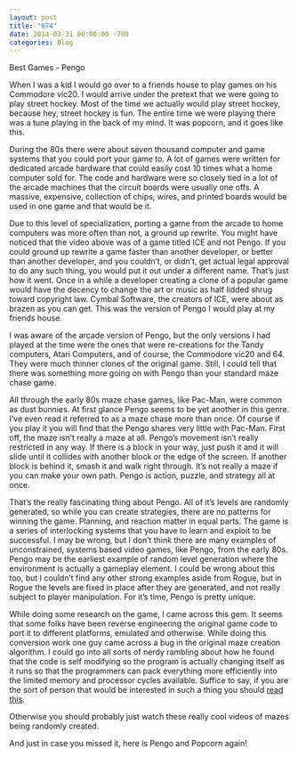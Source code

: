 ```yaml
---
layout: post
title: "074"
date: 2014-03-31 00:00:00 -700
categories: Blog
---
```


Best Games - Pengo

When I was a kid I would go over to a friends house to play games on his Commodore vic20. I would arrive under the pretext that we were going to play street hockey. Most of the time we actually would play street hockey, because hey, street hockey is fun. The entire time we were playing there was a tune playing in the back of my mind. It was popcorn, and it goes like this.

During the 80s there were about seven thousand computer and game systems that you could port your game to. A lot of games were written for dedicated arcade hardware that could easily cost 10 times what a home computer sold for. The code and hardware were so closely tied in a lot of the arcade machines that the circuit boards were usually one offs. A massive, expensive, collection of chips, wires, and printed boards would be used in one game and that would be it.

Due to this level of specialization, porting a game from the arcade to home computers was more often than not, a ground up rewrite. You might have noticed that the video above was of a game titled ICE and not Pengo. If you could ground up rewrite a game faster than another developer, or better than another developer, and you couldn’t, or didn’t, get actual legal approval to do any such thing, you would put it out under a different name. That’s just how it went. Once in a while a developer creating a clone of a popular game would have the decency to change the art or music as half lidded shrug toward copyright law. Cymbal Software, the creators of ICE, were about as brazen as you can get. This was the version of Pengo I would play at my friends house.

I was aware of the arcade version of Pengo, but the only versions I had played at the time were the ones that were re-creations for the Tandy computers, Atari Computers, and of course, the Commodore vic20 and 64. They were much thinner clones of the original game. Still, I could tell that there was something more going on with Pengo than your standard maze chase game.

All through the early 80s maze chase games, like Pac-Man, were common as dust bunnies. At first glance Pengo seems to be yet another in this genre. I’ve even read it referred to as a maze chase more than once. Of course if you play it you will find that the Pengo shares very little with Pac-Man. First off, the maze isn’t really a maze at all. Pengo’s movement isn’t really restricted in any way. If there is a block in your way, just push it and it will slide until it collides with another block or the edge of the screen. If another block is behind it, smash it and walk right through. It’s not really a maze if you can make your own path. Pengo is action, puzzle, and strategy all at once.

That’s the really fascinating thing about Pengo. All of it’s levels are randomly generated, so while you can create strategies, there are no patterns for winning the game. Planning, and reaction matter in equal parts. The game is a series of interlocking systems that you have to learn and exploit to be successful. I may be wrong, but I don’t think there are many examples of unconstrained, systems based video games, like Pengo, from the early 80s. Pengo may be the earliest example of random level generation where the environment is actually a gameplay element. I could be wrong about this too, but I couldn’t find any other strong examples aside from Rogue, but in Rogue the levels are fixed in place after they are generated, and not really subject to player manipulation. For it’s time, Pengo is pretty unique.

While doing some research on the game, I came across this gem. It seems that some folks have been reverse engineering the original game code to port it to different platforms, emulated and otherwise. While doing this conversion work one guy came across a bug in the original maze creation algorithm. I could go into all sorts of nerdy rambling about how he found that the code is self modifying so the program is actually changing itself as it runs so that the programmers can pack everything more efficiently into the limited memory and processor cycles available. Suffice to say, if you are the sort of person that would be interested in such a thing you should [read this](http://www.ukvac.com/forum/sega-pengo-bug-found-in-maze-generating-algorithm_topic335921_page1&SID=41842342729e1adzf8cf4d14f59cb2500578704.html).

Otherwise you should probably just watch these really cool videos of mazes being randomly created.

And just in case you missed it, here is Pengo and Popcorn again!
